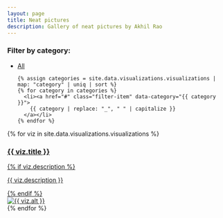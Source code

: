 ```yaml
---
layout: page
title: Neat pictures
description: Gallery of neat pictures by Akhil Rao
---
```


<div class="visualization-filters">
  <h3>Filter by category:</h3>
  <ul class="filter-list">
    <li><a href="#" class="filter-item active" data-category="all">All</a></li>
    
    {% assign categories = site.data.visualizations.visualizations | map: "category" | uniq | sort %}
    {% for category in categories %}
      <li><a href="#" class="filter-item" data-category="{{ category }}">
        {{ category | replace: "_", " " | capitalize }}
      </a></li>
    {% endfor %}
  </ul>
</div>

<div class="visualization-gallery">
  {% for viz in site.data.visualizations.visualizations %}
    <div class="gallery-item" data-category="{{ viz.category }}">
      <a href="{{ BASE_PATH }}/pages/publpics/{{ viz.id }}.html">
        <div class="gallery-title">
          <h3>{{ viz.title }}</h3>
          {% if viz.description %}
            <p class="gallery-description">{{ viz.description }}</p>
          {% endif %}
        </div>
        <div class="image-container">
          <img src="{{ viz.thumbnail }}" alt="{{ viz.alt }}" title="{{ viz.title }}"/>
        </div>
      </a>
    </div>
  {% endfor %}
</div>

<script>
document.addEventListener('DOMContentLoaded', function() {
  const filterItems = document.querySelectorAll('.filter-item');
  const galleryItems = document.querySelectorAll('.gallery-item');
  
  filterItems.forEach(item => {
    item.addEventListener('click', function(e) {
      e.preventDefault();
      
      // Update active class
      filterItems.forEach(i => i.classList.remove('active'));
      this.classList.add('active');
      
      const category = this.getAttribute('data-category');
      
      // Filter gallery items
      galleryItems.forEach(galleryItem => {
        if (category === 'all' || galleryItem.getAttribute('data-category') === category) {
          galleryItem.style.display = 'block';
        } else {
          galleryItem.style.display = 'none';
        }
      });
    });
  });
});
</script>